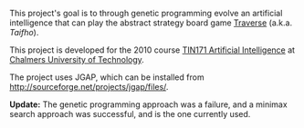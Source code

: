This project's goal is to through genetic programming evolve an artificial intelligence that can play the abstract strategy board game [Traverse](http://www.educationallearninggames.com/how-to-play-traverse-game.asp) (a.k.a. _Taifho_).

This project is developed for the 2010 course [TIN171 Artificial Intelligence](http://www.cse.chalmers.se/edu/course/TIN171/) at [Chalmers University of Technology](http://chalmers.se/).

The project uses JGAP, which can be installed from http://sourceforge.net/projects/jgap/files/.


**Update:** The genetic programming approach was a failure, and a minimax search approach was successful, and is the one currently used.